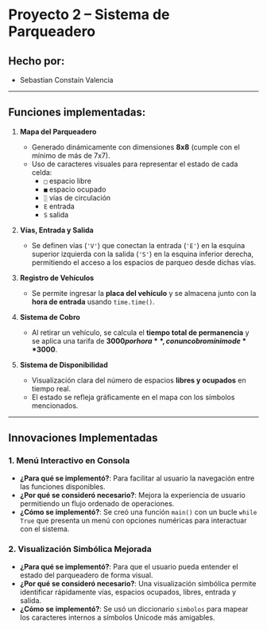 # Proyecto 2 – Sistema de Parqueadero

## Hecho por:
- Sebastian Constaín Valencia

---

## Funciones implementadas:

1. **Mapa del Parqueadero**
   - Generado dinámicamente con dimensiones **8x8** (cumple con el mínimo de más de 7x7).
   - Uso de caracteres visuales para representar el estado de cada celda:
     - `□` espacio libre
     - `■` espacio ocupado
     - `░` vías de circulación
     - `E` entrada
     - `S` salida

2. **Vías, Entrada y Salida**
   - Se definen vías (`'V'`) que conectan la entrada (`'E'`) en la esquina superior izquierda con la salida (`'S'`) en la esquina inferior derecha, permitiendo el acceso a los espacios de parqueo desde dichas vías.

3. **Registro de Vehículos**
   - Se permite ingresar la **placa del vehículo** y se almacena junto con la **hora de entrada** usando `time.time()`.

4. **Sistema de Cobro**
   - Al retirar un vehículo, se calcula el **tiempo total de permanencia** y se aplica una tarifa de **$3000 por hora**, con un cobro mínimo de **$3000**.

5. **Sistema de Disponibilidad**
   - Visualización clara del número de espacios **libres y ocupados** en tiempo real.
   - El estado se refleja gráficamente en el mapa con los símbolos mencionados.

---

## Innovaciones Implementadas

### 1. Menú Interactivo en Consola
- **¿Para qué se implementó?**: Para facilitar al usuario la navegación entre las funciones disponibles.
- **¿Por qué se consideró necesario?**: Mejora la experiencia de usuario permitiendo un flujo ordenado de operaciones.
- **¿Cómo se implementó?**: Se creó una función `main()` con un bucle `while True` que presenta un menú con opciones numéricas para interactuar con el sistema.

### 2. Visualización Simbólica Mejorada
- **¿Para qué se implementó?**: Para que el usuario pueda entender el estado del parqueadero de forma visual.
- **¿Por qué se consideró necesario?**: Una visualización simbólica permite identificar rápidamente vías, espacios ocupados, libres, entrada y salida.
- **¿Cómo se implementó?**: Se usó un diccionario `simbolos` para mapear los caracteres internos a símbolos Unicode más amigables.

